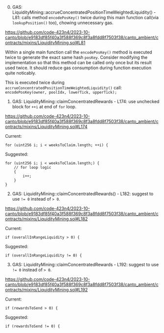 0. GAS: LiquidityMining::accrueConcentratedPositionTimeWeightedLiquidity() - L81: calls method `encodePosKey()` twice during this main function call(via `lookupPosition()` too), chowing unnecessary gas.

https://github.com/code-423n4/2023-10-canto/blob/e9183df85f40a3f588f369c8f3a8fdd8f7503f38/canto_ambient/contracts/mixins/LiquidityMining.sol#L81

Within a single main function call the `encodePosKey()` method is executed twice to generate the exact same hash `posKey`. Consider modifying the implementation so that this method can be called only once but its result used twice. It should reduce gas consumption during function execution quite noticably.

This is executed twice during `accrueConcentratedPositionTimeWeightedLiquidity()` call:
`encodePosKey(owner, poolIdx, lowerTick, upperTick);`

1. GAS: LiquidityMining::claimConcentratedRewards - L174: use unchecked block for `++i` at end of `for` loop.

https://github.com/code-423n4/2023-10-canto/blob/e9183df85f40a3f588f369c8f3a8fdd8f7503f38/canto_ambient/contracts/mixins/LiquidityMining.sol#L174

Current:
```solidity
for (uint256 i; i < weeksToClaim.length; ++i) {
```

Suggested:
```solidity
for (uint256 i; i < weeksToClaim.length;) {
    // for loop logic
    {
        i++;
    }
}
```

2. GAS: LiquidityMining::claimConcentratedRewards() - L182: suggest to use `!= 0` instead of `> 0`.

https://github.com/code-423n4/2023-10-canto/blob/e9183df85f40a3f588f369c8f3a8fdd8f7503f38/canto_ambient/contracts/mixins/LiquidityMining.sol#L182

Current:
```solidity
if (overallInRangeLiquidity > 0) {
```

Suggested:
```solidity
if (overallInRangeLiquidity != 0) {
```

3. GAS: LiquidityMining::claimConcentratedRewards - L192: suggest to use `!= 0` instead of `> 0`.

https://github.com/code-423n4/2023-10-canto/blob/e9183df85f40a3f588f369c8f3a8fdd8f7503f38/canto_ambient/contracts/mixins/LiquidityMining.sol#L192

Current:
```solidity
if (rewardsToSend > 0) {
```

Suggested:
```solidity
if (rewardsToSend != 0) {
```


